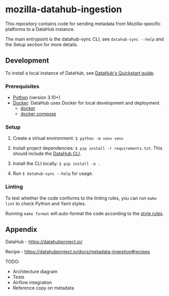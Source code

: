 # mozilla-datahub-ingestion

This repository contains code for sending metadata from Mozilla-specific platforms to a DataHub instance.

The main entrypoint is the datahub-sync CLI, see `datahub-sync --help` and the Setup section for
more details.

## Development

To install a local instance of DataHub, see [DataHub's Quickstart guide](https://datahubproject.io/docs/quickstart/).

### Prerequisites 

- [Python](https://www.python.org/) (version 3.10+)
- [Docker](https://www.docker.com/): DataHub uses Docker for local development and
  deployment.
    - [docker](https://docs.docker.com/engine/installation/#supported-platforms)
    - [docker compose](https://docs.docker.com/compose/install/)


### Setup
1. Create a virtual environment: `$ python -m venv venv`

2. Install project dependencies: `$ pip install -r requirements.txt`. This should include the [DataHub CLI](https://datahubproject.io/docs/quickstart/).

3. Install the CLI locally: `$ pip install -e .`

4. Run `$ datahub-sync --help` for usage.


### Linting

To test whether the code conforms to the linting rules, you can
run `make lint` to check Python and Yaml styles.

Running `make format` will auto-format the code according to the
[style rules](https://black.readthedocs.io/en/stable/the_black_code_style/current_style.html).

## Appendix 
DataHub - https://datahubproject.io/

Recipe - https://datahubproject.io/docs/metadata-ingestion#recipes

TODO: 
- Architecture diagram
- Tests
- Airflow integration
- Reference copy on metadata